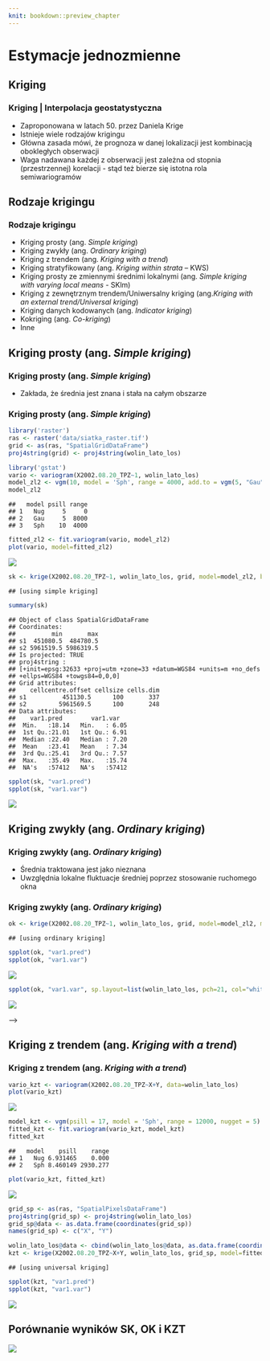 ```yaml
---
knit: bookdown::preview_chapter
---
```

# Estymacje jednozmienne



## Kriging

### Kriging | Interpolacja geostatystyczna
- Zaproponowana w latach 50. przez Daniela Krige
- Istnieje wiele rodzajów krigingu
- Główna zasada mówi, że prognoza w danej lokalizacji jest kombinacją obokległych obserwacji
- Waga nadawana każdej z obserwacji jest zależna od stopnia (przestrzennej) korelacji - stąd też bierze się istotna rola semiwariogramów

## Rodzaje krigingu
### Rodzaje krigingu
- Kriging prosty (ang. *Simple kriging*)
- Kriging zwykły (ang. *Ordinary kriging*)
- Kriging z trendem (ang. *Kriging with a trend*)
- Kriging stratyfikowany (ang. *Kriging within strata* – KWS)
- Kriging prosty ze zmiennymi średnimi lokalnymi (ang. *Simple kriging with varying local means* - SKlm)
- Kriging z zewnętrznym trendem/Uniwersalny kriging (ang.*Kriging with an external trend/Universal kriging*)
- Kriging danych kodowanych (ang. *Indicator kriging*)
- Kokriging (ang. *Co-kriging*)
- Inne


## Kriging prosty (ang. *Simple kriging*)
### Kriging prosty (ang. *Simple kriging*)
- Zakłada, że średnia jest znana i stała na całym obszarze

### Kriging prosty (ang. *Simple kriging*)


```r
library('raster')
ras <- raster('data/siatka_raster.tif')
grid <- as(ras, "SpatialGridDataFrame")
proj4string(grid) <- proj4string(wolin_lato_los)

library('gstat')
vario <- variogram(X2002.08.20_TPZ~1, wolin_lato_los)
model_zl2 <- vgm(10, model = 'Sph', range = 4000, add.to = vgm(5, "Gau", 8000, nugget = 5))
model_zl2
```

```
##   model psill range
## 1   Nug     5     0
## 2   Gau     5  8000
## 3   Sph    10  4000
```

```r
fitted_zl2 <- fit.variogram(vario, model_zl2)
plot(vario, model=fitted_zl2)
```

![](05-estymacje_files/figure-html/unnamed-chunk-1-1.png)<!-- -->

```r
sk <- krige(X2002.08.20_TPZ~1, wolin_lato_los, grid, model=model_zl2, beta=23.6)
```

```
## [using simple kriging]
```

```r
summary(sk)
```

```
## Object of class SpatialGridDataFrame
## Coordinates:
##          min       max
## s1  451080.5  484780.5
## s2 5961519.5 5986319.5
## Is projected: TRUE 
## proj4string :
## [+init=epsg:32633 +proj=utm +zone=33 +datum=WGS84 +units=m +no_defs
## +ellps=WGS84 +towgs84=0,0,0]
## Grid attributes:
##    cellcentre.offset cellsize cells.dim
## s1          451130.5      100       337
## s2         5961569.5      100       248
## Data attributes:
##    var1.pred        var1.var    
##  Min.   :18.14   Min.   : 6.05  
##  1st Qu.:21.01   1st Qu.: 6.91  
##  Median :22.40   Median : 7.20  
##  Mean   :23.41   Mean   : 7.34  
##  3rd Qu.:25.41   3rd Qu.: 7.57  
##  Max.   :35.49   Max.   :15.74  
##  NA's   :57412   NA's   :57412
```

```r
spplot(sk, "var1.pred")
spplot(sk, "var1.var")
```
![](05-estymacje_files/figure-html/plotsy2-1.png)<!-- -->



## Kriging zwykły (ang. *Ordinary kriging*)
### Kriging zwykły (ang. *Ordinary kriging*)
- Średnia traktowana jest jako nieznana
- Uwzględnia lokalne fluktuacje średniej poprzez stosowanie ruchomego okna

### Kriging zwykły  (ang. *Ordinary kriging*)


```r
ok <- krige(X2002.08.20_TPZ~1, wolin_lato_los, grid, model=model_zl2, maxdist=1000)
```

```
## [using ordinary kriging]
```

```r
spplot(ok, "var1.pred")
spplot(ok, "var1.var")
```
![](05-estymacje_files/figure-html/plotsy2ok2-1.png)<!-- -->


<!--


```r
spplot(ok, "var1.pred", sp.layout=list(wolin_lato_los, pch=21, col="white"))
```

![](05-estymacje_files/figure-html/unnamed-chunk-3-1.png)<!-- -->

```r
spplot(ok, "var1.var", sp.layout=list(wolin_lato_los, pch=21, col="white"))
```

![](05-estymacje_files/figure-html/unnamed-chunk-3-2.png)<!-- -->


-->
## Kriging z trendem (ang. *Kriging with a trend*)
### Kriging z trendem (ang. *Kriging with a trend*)


```r
vario_kzt <- variogram(X2002.08.20_TPZ~X+Y, data=wolin_lato_los)
plot(vario_kzt)
```

![](05-estymacje_files/figure-html/unnamed-chunk-4-1.png)<!-- -->

```r
model_kzt <- vgm(psill = 17, model = 'Sph', range = 12000, nugget = 5)
fitted_kzt <- fit.variogram(vario_kzt, model_kzt)
fitted_kzt
```

```
##   model    psill    range
## 1   Nug 6.931465    0.000
## 2   Sph 8.460149 2930.277
```

```r
plot(vario_kzt, fitted_kzt)
```

![](05-estymacje_files/figure-html/unnamed-chunk-4-2.png)<!-- -->

```r
grid_sp <- as(ras, "SpatialPixelsDataFrame")
proj4string(grid_sp) <- proj4string(wolin_lato_los)
grid_sp@data <- as.data.frame(coordinates(grid_sp))
names(grid_sp) <- c("X", "Y")

wolin_lato_los@data <- cbind(wolin_lato_los@data, as.data.frame(coordinates(wolin_lato_los)))
kzt <- krige(X2002.08.20_TPZ~X+Y, wolin_lato_los, grid_sp, model=fitted_kzt)
```

```
## [using universal kriging]
```

```r
spplot(kzt, "var1.pred")
spplot(kzt, "var1.var")
```
![](05-estymacje_files/figure-html/plotsy2kzt-1.png)<!-- -->


## Porównanie wyników SK, OK i KZT


![](05-estymacje_files/figure-html/ploty_trzy-1.png)<!-- -->



